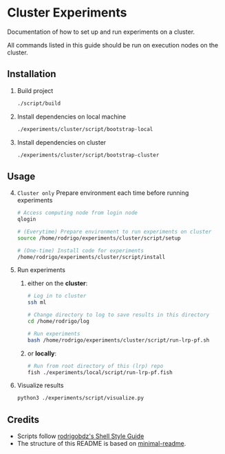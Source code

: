 # Cluster Experiments

Documentation of how to set up and run experiments on a cluster.

All commands listed in this guide should be run on execution nodes on the cluster.

## Installation

1. Build project

   ```sh
   ./script/build
   ```

1. Install dependencies on local machine

   ```sh
   ./experiments/cluster/script/bootstrap-local
   ```

1. Install dependencies on cluster

   ```sh
   ./experiments/cluster/script/bootstrap-cluster
   ```

## Usage

<!-- markdownlint-disable ol-prefix -->

4. `Cluster only` Prepare environment each time before running experiments

   ```sh
   # Access computing node from login node
   qlogin

   # (Everytime) Prepare environment to run experiments on cluster
   source /home/rodrigo/experiments/cluster/script/setup

   # (One-time) Install code for experiments
   /home/rodrigo/experiments/cluster/script/install
   ```

5. Run experiments

   1. either on the **cluster**:

      ```sh
      # Log in to cluster
      ssh ml

      # Change directory to log to save results in this directory
      cd /home/rodrigo/log

      # Run experiments
      bash /home/rodrigo/experiments/cluster/script/run-lrp-pf.sh
      ```

   1. or **locally**:

      ```sh
      # Run from root directory of this (lrp) repo
      fish ./experiments/local/script/run-lrp-pf.fish
      ```

6. Visualize results

   ```sh
   python3 ./experiments/script/visualize.py
   ```

<!-- markdownlint-enable ol-prefix -->

## Credits

- Scripts follow [rodrigobdz's Shell Style Guide](https://github.com/rodrigobdz/styleguide-sh)
- The structure of this README is based on [minimal-readme](https://github.com/rodrigobdz/minimal-readme).
